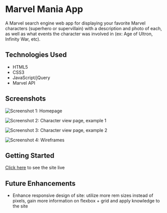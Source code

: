 # Marvel Mania App
A Marvel search engine web app for displaying your favorite Marvel characters (superhero or supervillain) with a description and photo of each, as well as what events the character was involved in (ex: Age of Ultron, Infinity War, etc).

## Technologies Used
* HTML5
* CSS3
* JavaScript/jQuery
* Marvel API

## Screenshots
![Screenshot 1: Homepage](https://i.imgur.com/CfCjkeA.png)

![Screenshot 2: Character view page, example 1](https://i.imgur.com/JGFl3QY.png)

![Screenshot 3: Character view page, example 2](https://i.imgur.com/xoQ5x0r.png)

![Screenshot 4: Wireframes](https://i.imgur.com/57AxxR2.png)

## Getting Started
[Click here](https://marvel-mania.netlify.app) to see the site live

## Future Enhancements
* Enhance responsive design of site: utilize more rem sizes instead of pixels, gain more information on flexbox + grid and apply knowledge to the site